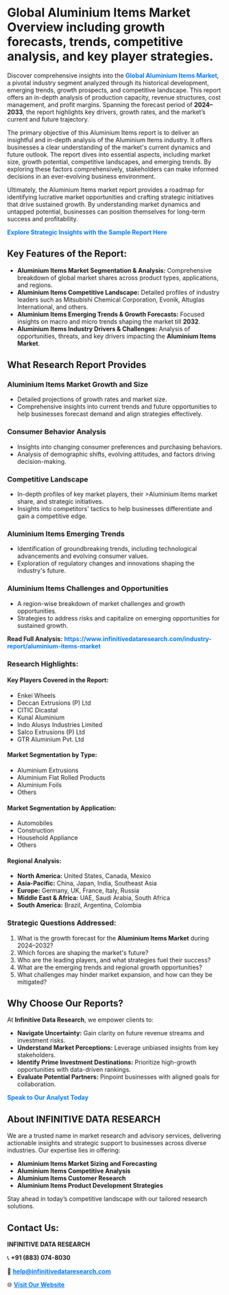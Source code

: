 <h1>Global Aluminium Items Market Overview including growth forecasts, trends, competitive analysis, and key player strategies.</h1>
<p>
Discover comprehensive insights into the 
<a href="https://www.infinitivedataresearch.com/industry-report/aluminium-items-market" rel="dofollow" style="color: #007BFF; text-decoration: none;"><strong>Global Aluminium Items Market</strong></a>, a pivotal industry segment analyzed through its historical development, emerging trends, growth prospects, and competitive landscape. This report offers an in-depth analysis of production capacity, revenue structures, cost management, and profit margins. Spanning the forecast period of <strong>2024–2033</strong>, the report highlights key drivers, growth rates, and the market’s current and future trajectory.
</p>
<p>
The primary objective of this Aluminium Items report is to deliver an insightful and in-depth analysis of the Aluminium Items industry. It offers businesses a clear understanding of the market's current dynamics and future outlook. The report dives into essential aspects, including market size, growth potential, competitive landscapes, and emerging trends. By exploring these factors comprehensively, stakeholders can make informed decisions in an ever-evolving business environment.
</p>
<p>
Ultimately, the Aluminium Items market report provides a roadmap for identifying lucrative market opportunities and crafting strategic initiatives that drive sustained growth. By understanding market dynamics and untapped potential, businesses can position themselves for long-term success and profitability.
</p>
<p>
<a href="https://www.infinitivedataresearch.com/request-sample/reportId=105654" style="color: #007BFF; text-decoration: none;"><strong>Explore Strategic Insights with the Sample Report Here</strong></a>
</p>

<h2>Key Features of the Report:</h2>
<ul>
<li><strong>Aluminium Items Market Segmentation & Analysis:</strong> Comprehensive breakdown of global market shares across product types, applications, and regions.</li>
<li><strong>Aluminium Items Competitive Landscape:</strong> Detailed profiles of industry leaders such as Mitsubishi Chemical Corporation, Evonik, Altuglas International, and others.</li>
<li><strong>Aluminium Items Emerging Trends & Growth Forecasts:</strong> Focused insights on macro and micro trends shaping the market till <strong>2032</strong>.</li>
<li><strong>Aluminium Items Industry Drivers & Challenges:</strong> Analysis of opportunities, threats, and key drivers impacting the <strong>Aluminium Items Market</strong>.</li>
</ul>

<h2>What Research Report Provides</h2>
<h3>Aluminium Items Market Growth and Size</h3>
<ul>
<li>Detailed projections of growth rates and market size.</li>
<li>Comprehensive insights into current trends and future opportunities to help businesses forecast demand and align strategies effectively.</li>
</ul>

<h3>Consumer Behavior Analysis</h3>
<ul>
<li>Insights into changing consumer preferences and purchasing behaviors.</li>
<li>Analysis of demographic shifts, evolving attitudes, and factors driving decision-making.</li>
</ul>

<h3>Competitive Landscape</h3>
<ul>
<li>In-depth profiles of key market players, their >Aluminium Items market share, and strategic initiatives.</li>
<li>Insights into competitors' tactics to help businesses differentiate and gain a competitive edge.</li>
</ul>

<h3>Aluminium Items Emerging Trends</h3>
<ul>
<li>Identification of groundbreaking trends, including technological advancements and evolving consumer values.</li>
<li>Exploration of regulatory changes and innovations shaping the industry's future.</li>
</ul>

<h3>Aluminium Items Challenges and Opportunities</h3>
<ul>
<li>A region-wise breakdown of market challenges and growth opportunities.</li>
<li>Strategies to address risks and capitalize on emerging opportunities for sustained growth.</li>
</ul>
<p><strong>Read Full Analysis:</strong> <a href="https://www.infinitivedataresearch.com/industry-report/aluminium-items-market" rel="dofollow" style="color: #007BFF; text-decoration: none;"><strong>https://www.infinitivedataresearch.com/industry-report/aluminium-items-market</strong></a></p>
<h3>Research Highlights:</h3>
<h4>Key Players Covered in the Report:</h4>
<ul><li>Enkei Wheels</li><li>Deccan Extrusions (P) Ltd</li><li>CITIC Dicastal</li><li>Kunal Aluminium</li><li>Indo Alusys Industries Limited</li><li>Salco Extrusions (P) Ltd</li><li>GTR Aluminium Pvt. Ltd</li></ul>
<h4>Market Segmentation by Type:</h4>
<ul><li>Aluminium Extrusions</li><li>Aluminium Flat Rolled Products</li><li>Aluminium Foils</li><li>Others</li></ul>
<h4>Market Segmentation by Application:</h4>
<ul><li>Automobiles</li><li>Construction</li><li>Household Appliance</li><li>Others</li></ul>

<h4>Regional Analysis:</h4>
<ul>
<li><strong>North America:</strong> United States, Canada, Mexico</li>
<li><strong>Asia-Pacific:</strong> China, Japan, India, Southeast Asia</li>
<li><strong>Europe:</strong> Germany, UK, France, Italy, Russia</li>
<li><strong>Middle East & Africa:</strong> UAE, Saudi Arabia, South Africa</li>
<li><strong>South America:</strong> Brazil, Argentina, Colombia</li>
</ul>

<h3>Strategic Questions Addressed:</h3>
<ol>
<li>What is the growth forecast for the <strong>Aluminium Items Market</strong> during 2024–2032?</li>
<li>Which forces are shaping the market's future?</li>
<li>Who are the leading players, and what strategies fuel their success?</li>
<li>What are the emerging trends and regional growth opportunities?</li>
<li>What challenges may hinder market expansion, and how can they be mitigated?</li>
</ol>

<h2>Why Choose Our Reports?</h2>
<p>At <strong>Infinitive Data Research</strong>, we empower clients to:</p>
<ul>
<li><strong>Navigate Uncertainty:</strong> Gain clarity on future revenue streams and investment risks.</li>
<li><strong>Understand Market Perceptions:</strong> Leverage unbiased insights from key stakeholders.</li>
<li><strong>Identify Prime Investment Destinations:</strong> Prioritize high-growth opportunities with data-driven rankings.</li>
<li><strong>Evaluate Potential Partners:</strong> Pinpoint businesses with aligned goals for collaboration.</li>
</ul>
<p><a href="https://www.infinitivedataresearch.com/industry-report/aluminium-items-market" rel="dofollow" style="color: #007BFF; text-decoration: none;"><strong>Speak to Our Analyst Today</strong></a></p>

<h2>About INFINITIVE DATA RESEARCH</h2>
<p>We are a trusted name in market research and advisory services, delivering actionable insights and strategic support to businesses across diverse industries. Our expertise lies in offering:</p>
<ul>
<li><strong>Aluminium Items Market Sizing and Forecasting</strong></li>
<li><strong>Aluminium Items Competitive Analysis</strong></li>
<li><strong>Aluminium Items Customer Research</strong></li>
<li><strong>Aluminium Items Product Development Strategies</strong></li>
</ul>
<p>Stay ahead in today’s competitive landscape with our tailored research solutions.</p>

<h2>Contact Us:</h2>
<p><strong>INFINITIVE DATA RESEARCH</strong></p>
<p>📞 <strong>+91 (883) 074-8030</strong></p>
<p>📧 <strong><a href="mailto:help@infinitivedataresearch.com" style="color: #007BFF;">help@infinitivedataresearch.com</a></strong></p>
<p>🌐 <strong><a href="https://www.infinitivedataresearch.com" rel="dofollow" style="color: #007BFF;">Visit Our Website</a></strong></p>
